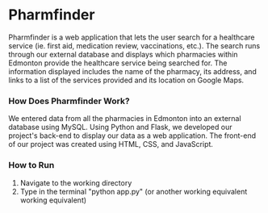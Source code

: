 # Pharmfinder
Pharmfinder is a web application that lets the user search for a healthcare service (ie. first aid, medication review, vaccinations, etc.). The search runs through our external database and displays which pharmacies within Edmonton provide the healthcare service being searched for. The information displayed includes the name of the pharmacy, its address, and links to a list of the services provided and its location on Google Maps.  

### How Does Pharmfinder Work?
We entered data from all the pharmacies in Edmonton into an external database using MySQL. Using Python and Flask, we developed our project's back-end to display our data as a web application. The front-end of our project was created using HTML, CSS, and JavaScript.

### How to Run
1. Navigate to the working directory
2. Type in the terminal "python app.py" (or another working equivalent working equivalent)
